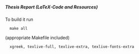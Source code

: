 ##### Thesis Report (LaTeX-Code and Resources) 

To build it run 
```
  make all
```
(appropriate Makefile included) 

```deps
  xgreek, texlive-full, texlive-extra, texlive-fonts-extra
```

